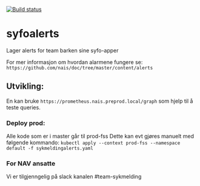 [![Build status](https://github.com/navikt/syfoalerts/workflows/Deploy%20to%20dev%20and%20prod/badge.svg)](https://github.com/navikt/syfoalerts/workflows/Deploy%20to%20dev%20and%20prod/badge.svg)

# syfoalerts

Lager alerts for team barken sine syfo-apper

For mer informasjon om hvordan alarmene fungere se:
`https://github.com/nais/doc/tree/master/content/alerts`

## Utvikling:
En kan bruke `https://prometheus.nais.preprod.local/graph` som hjelp til å teste queries.

### Deploy prod:
Alle kode som er i master går til prod-fss
Dette kan evt gjøres manuelt med følgende kommando:
`kubectl apply --context prod-fss --namespace default -f sykmeldingalerts.yaml`

### For NAV ansatte
Vi er tilgjenngelig på slack kanalen #team-sykmelding